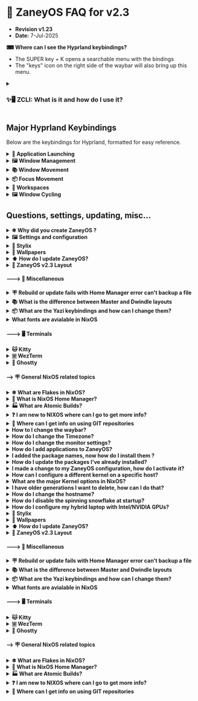 # 💬 ZaneyOS FAQ for v2.3

- **Revision v1.23**
- **Date:** 7-Jul-2025

<strong>⌨ Where can I see the Hyprland keybindings?</strong>

- The SUPER key + K opens a searchable menu with the bindings
- The "keys" icon on the right side of the waybar will also bring up this menu.

<details>
<summary><h3>✨🖥️  ZCLI:  What is it and how do I use it?</h3></summary>
<div style="margin-left: 20px;">

The `zcli` utility is a command-line tool designed to simplify the management of
your `zaneyos` environment. It provides a set of commands to perform common
tasks such as updating your system, managing hosts, and cleaning up old
generations.

To use it, open a terminal and type `zcli` followed by one of the commands
listed below:

- `cleanup`: Clean up old system generations. -- You can specify the number of
  generations to keep.
- `diag`: Create a system diagnostic report, saved to `~/diag.txt`.
- `list-gens`: List user and system generations.
- `rebuild`: Rebuild the NixOS system configuration.
- `trim`: Trim filesystems to improve SSD performance.
- `update`: Update the flake and rebuild the system.
- `update-host`: Automatically set the host and profile in `flake.nix`. -- It
  will get current hostname and run GPU detect code
- `add-host`: Add a new host configuration. -- It runs hostname and GPU
  auto-detect -- You can specify the `hostname` and GPU `profile`
- `zcli add-host [hostname] [profile]` -- Profiles (GPU) are `amd`, `intel`,
  `nvidia`, `nvidia-hybrid`, and `vm`
- `del-host`: Delete a host configuration. `del-host [hostname]`
- `help`: Show the help message.

```text
❯ zcli
Error: No command provided.
ZaneyOS CLI Utility -- version 1.0

Usage: zcli [command]

Commands:
  cleanup         - Clean up old system generations. Can specify a number to keep.
  diag            - Create a system diagnostic report.
                    (Filename: homedir/diag.txt)
  list-gens       - List user and system generations.
  rebuild         - Rebuild the NixOS system configuration.
  trim            - Trim filesystems to improve SSD performance.
  update          - Update the flake and rebuild the system.
  update-host     - Auto set host and profile in flake.nix.
                    (Opt: zcli update-host [hostname] [profile])
  add-host        - Adds a new host. (Opt: zcli add-host [hostname] [profile])
  del-host        - Deletes a host. (Opt: zcli del-host [hostname])

  help            - Show this help message.
~
❯

ex: 
>zcli add-host myhost amd 
>zcli rebuild
```

</div>
</details>

## Major Hyprland Keybindings

Below are the keybindings for Hyprland, formatted for easy reference.

<details>
<summary><strong>🧰 Application Launching</strong></summary>

- `$modifier + Return` → Launch `Terminal`
- `$modifier + K` → List keybinds
- `$modifier + Shift + Return` → Launch `rofi-launcher`
- `$modifier + Shift + W` → Open `web-search`
- `$modifier + Alt + W` → Open `wallsetter`
- `$modifier + Shift + N` → Run `swaync-client -rs`
- `$modifier + W` → Launch `Web Browser`
- `$modifier + Y` → Open `kitty` with `yazi`
- `$modifier + E` → Open `emopicker9000`
- `$modifier + S` → Take a screenshot
- `$modifier + D` → Open `Discord`
- `$modifier + O` → Launch `OBS Studio`
- `$modifier + C` → Run `hyprpicker -a`
- `$modifier + G` → Open `GIMP`
- `$modifier + V` → Show clipboard history via `cliphist`
- `$modifier + T` → Toggle terminal with `pypr`
- `$modifier + M` → Open `pavucontrol`

</details>

<details>
<summary><strong>🖼️ Window Management </strong></summary>

- `$modifier + Q` → Kill active window
- `$modifier + P` → Toggle pseudo tiling
- `$modifier + Shift + I` → Toggle split mode
- `$modifier + F` → Toggle fullscreen
- `$modifier + Shift + F` → Toggle floating mode
- `$modifier + Alt + F` → Float all windows
- `$modifier + Shift + C` → Exit Hyprland <</details>

<details>
<summary><strong>📚 Window Movement</strong></summary>

- `$modifier + Shift + ← / → / ↑ / ↓` → Move window left/right/up/down
- `$modifier + Shift + H / L / K / J` → Move window left/right/up/down
- `$modifier + Alt + ← / → / ↑ / ↓` → Swap window left/right/up/down
- `$modifier + Alt + 43 / 46 / 45 / 44` → Swap window left/right/up/down

</details>

<details>
<summary><strong>📦 Focus Movement</strong></summary>

- `$modifier + ← / → / ↑ / ↓` → Move focus left/right/up/down
- `$modifier + H / L / K / J` → Move focus left/right/up/down

</details>

<details>
<summary><strong>🎨 Workspaces </strong></summary>

- `$modifier + 1-10` → Switch to workspace 1-10
- `$modifier + Shift + Space` → Move window to special workspace
- `$modifier + Space` → Toggle special workspace
- `$modifier + Shift + 1-10` → Move window to workspace 1-10
- `$modifier + Control + → / ←` → Switch workspace forward/backward

</details>

<details>
<summary><strong>🖼️ Window Cycling </strong></summary>

- `Alt + Tab` → Cycle to next window
- `Alt + Tab` → Bring active window to top

</details>

## Questions, settings, updating, misc...

<details>

<summary><strong>❄ Why did you create ZaneyOS ? </strong></summary>

<div style="margin-left: 20px;">

- In the beginning, it was simply my configuration saved on a GIT repository.
- It was there to promote NixOS and Hyprland.
- Providing a stable, working configuration.
- It has never been intended as a full NixOS distro.
- The `ZaneyOS` name is an inside joke among friends.
- The intent is this configration can be used as a daily driver
- Develop software, play games via steam, etc.
- My hope is that it helpful, and will modify it to fit your needs.
- That is the key take away. Make it your own.
- You create a fork of ZaneyOS, then modify it.
- If you find an issue and fix it, or provide a new feature, please share it.
- ZaneyOS is not a distro. At this time there are no plans to create an install
  ISO.

</div>
</details>

<details>
<summary><strong>🖼️ Settings and configuration</strong></summary>

<div style="margin-left: 20px;">

<details>
<summary><strong>How to I add flatpaks? ?</strong></summary>

- Edit `~/zaneyos/modules/core/flatpak.nix`
- There is a list of sample apps you can use as a template

```nix
 services = {
    flatpak = {
      enable = true;

      # List the Flatpak applications you want to install
      # Use the official Flatpak application ID (e.g., from flathub.org)
      # Examples:
      packages = [
        #"com.github.tchx84.Flatseal" #Manage flatpak permissions - should always have this
        #"com.rtosta.zapzap"              # WhatsApp client
        #"io.github.flattool.Warehouse"   # Manage flatpaks, clean data, remove flatpaks and deps
        #"it.mijorus.gearlever"           # Manage and support AppImages
        #"io.github.freedoom.Phase1"      #  Classic Doom FPS 1
        #"io.github.freedoom.Phase2"      #  Classic Doom FPS 2
        #"io.github.dvlv.boxbuddyrs"      #  Manage distroboxes

        # Add other Flatpak IDs here, e.g., "org.mozilla.firefox"
      ];

      # Optional: Automatically update Flatpaks when you run nixos-rebuild swit ch
      update.onActivation = true;
    };
  };
```

- Make sure you use the correct package name
- Go to `flathub.org`to verify or use `flatpak search PACKAGENAME`
- Save the file and to a rebuild with the `fr`alias
- After you can run `flatpak list` to verify the install
- When you run `fu` or `fr` the flatpaks will get updated as well

</details>

<details>
<summary><strong>How to I remove flatpaks? ?</strong></summary>

- Edit `~/zaneyos/modules/core/flatpak.nix`

```nix
 services = {
    flatpak = {
      enable = true;

      # List the Flatpak applications you want to install
      # Use the official Flatpak application ID (e.g., from flathub.org)
      # Examples:
      packages = [
        #"com.github.tchx84.Flatseal" #Manage flatpak permissions - should always have this
        #"com.rtosta.zapzap"              # WhatsApp client
        #"io.github.flattool.Warehouse"   # Manage flatpaks, clean data, remove flatpaks and deps
        #"it.mijorus.gearlever"           # Manage and support AppImages
        #"io.github.freedoom.Phase1"      #  Classic Doom FPS 1
        #"io.github.freedoom.Phase2"      #  Classic Doom FPS 2
        #"io.github.dvlv.boxbuddyrs"      #  Manage distroboxes

        # Add other Flatpak IDs here, e.g., "org.mozilla.firefox"
      ];

      # Optional: Automatically update Flatpaks when you run nixos-rebuild swit ch
      update.onActivation = true;
    };
  };
```

- Either remove the line with the package you want to remove or comment it out
- Save the file and to a rebuild with the `fr`alias
- After you can run `flatpak list` to verify the package(s) are removed
- Note the base dependencies for flatpaks remain once installed.

</details>

<details>
<summary><strong>How to I change the waybar?</strong></summary>

- Go to the `~/zaneyos/host/HOSTNAME`
- Edit the `variables.nix` file
- Find the line that starts `waybarChoice`
- Change the name to one of the available files
- `waybar-simple.nix`, `waybar-curved.nix`, or `waybar-ddubs.nix`
- Save the file and exit
- You need to do a rebuild to make the change effective
- Run `fr` "flake rebuild" to start the rebuild process

```json
# Set Waybar
# Includes alternates such as waybar-simple.nix, waybar-curved.nix & waybar-ddubs.nix
waybarChoice = ../../modules/home/waybar/waybar-ddubs.nix;
```

</details>

<details>
<summary><strong> How do I change the Timezone? </strong></summary>

1. In the file, `~/zaneyos/modules/core/system.nix`
2. Edit the line: time.timeZone = "America/New_York";
3. Save the file and rebuild using the `fr` alias.

</details>

<details>
<summary><strong>How do I change the monitor settings? </strong></summary>

Monitor settings are in the file: `~/zaneyos/hosts/<HOSTNAME>/variables.nix`

Inside the quotes the syntax is "monitor=video apapter,resolution@refresh rate,
auto,scale" Monitor must be in all lowercase. If you are not sure of your video
devices run `hyprctl monitors` at a terminal CLI. The output will look similar
to this:

```text
hyprctl monitors
Monitor HDMI-A-1 (ID 0):
	2560x1440@143.91200 at 0x0
	description: Dell Inc. DELL S3222DGM F45WJK3
	make: Dell Inc.
	model: DELL S3222DGM
	serial: F45WJK3
	active workspace: 1 (1)
	special workspace: 0 ()
	reserved: 0 52 0 0
	scale: 1.00
	transform: 0
	focused: yes
	dpmsStatus: 1
	vrr: false
	solitary: 0
	activelyTearing: false
	directScanoutTo: 0
	disabled: false
	currentFormat: XRGB8888
	mirrorOf: none
	availableModes: 2560x1440@59.95Hz 2560x1440@143.91Hz 2560x1440@120.00Hz 1920x1200@59.95Hz 1920x1080@143.86Hz 1920x1080@120.00Hz 1920x1080@119.88Hz 1920x1080@60.00Hz 1920x1080@60.00Hz 1920x1080@59.94Hz 1920x1080@50.00Hz 1600x1200@60.00Hz 1680x1050@59.88Hz 1280x1024@75.03Hz 1280x1024@60.02Hz 1440x900@59.95Hz 1280x800@59.91Hz 1152x864@75.00Hz 1280x720@120.00Hz 1280x720@119.88Hz 1280x720@60.00Hz 1280x720@59.94Hz 1280x720@50.00Hz 1024x768@75.03Hz 1024x768@60.00Hz 800x600@75.00Hz 800x600@60.32Hz 720x576@50.00Hz 720x576@50.00Hz 720x480@60.00Hz 720x480@60.00Hz 720x480@59.94Hz 720x480@59.94Hz 640x480@75.00Hz 640x480@60.00Hz 640x480@59.94Hz 640x480@59.94Hz 720x400@70.08Hz
```

Edit the `extraMonitorSettings` line. **Examples:**

- Single Monitor: `extraMonitorSettings = "monitor=eDP-1,1920x1080@60,auto,1";`
- Multiple Monitors:
  `extraMonitorSettings = "
            monitor=eDP-1,1920x1080@60,auto,auto
            monitor=HDMI-A-1,2560x1440@75,auto,auto
            ";`

- For more complex, multi-monitor configurations, you may wish to use the GUI
  application, `nwg-displays` This will show your currently connected monitors
  allowing you to use the mouse match how they are physicall arranged. E.g. what
  monitor is to the left, right, up or down. It is very similar to the X11 based
  tool, `arandr` It will then create a Hyprland compatible configuration file at
  `~/.config/hypr/monitors.conf`

<img align="center" width="90%" src="https://gitlab.com/Zaney/zaneyos/-/raw/main/img/nwg-displays.png" />

After you finish configring the monitors as you wish, hit `Apply` to save the
changes to `~/.config/hypr/monitors.conf`\
The contents will look something like this:

```text
# Generated by nwg-displays on 2025-03-20 at 13:13:49. Do not edit manually.
monitor=HDMI-A-1,1920x1080@74.97,2136x268,1.0
monitor=eDP-1,1920x1080@144.0,216x268,1.0
```

You only need to copy the `monitor=` lines and paste them into the
`variables.nix` file as described in the process above.

Once you have that done. Run the command alias `fr` to build a new generation to
make the chnages effective.

More information on configuring monitors is available on the
[Hyprland Wiki](https://wiki.hyprland.org/Configuring/Monitors/)

</details>

<details>
<summary><strong>How do I add applications to ZaneyOS? </strong></summary>

### There are two options. One for all hosts you have, another for a specific host.

1. For applications to be included in all defined hosts edit the
   `~/zaneyos/modules/core/packages.nix` file.

There is a section that begins with: `environment.systemPackages = with pkgs;`

Followed by a list of packages These are required for ZaneyOS.

We suggest you add a comment at the end of the package names. Then add in your
packages.

```text
    ...
    virt-viewer
    wget
    ###  My Apps ### 
    bottom
    dua
    emacs-nox
    fd
    gping
    lazygit
    lunarvim
    luarocks
    mission-center
    ncdu
    nvtopPackages.full
    oh-my-posh
    pyprland
    shellcheck
    multimarkdown
    nodejs_23
    ugrep
    zoxide
  ];
}
```

2. For applications that will only be on specific host.

You edit the `host-packages.nix` associated with that host.
`~/zaneyos/hosts/<HOSTNAME>/host-packages.nix`

The part of the file you need to edit, looks like this:

```nix
{ pkgs, ... }: {
  environment.systemPackages = with pkgs; [
    audacity
    discord
    nodejs
    obs-studio
  ];
}
```

You can add additional packages, or for example change `discord` to
`discord-canary` to get the beta version of Discord but only on this host.

</details>

<details>

<summary><strong> I added the package names, now how do I install them ? </strong></summary>

- Use the `zcli` utility. `zcli rebuild`
- The legacy `fr`, Flake Rebuild alias, is depreciated but still available

If the rebuild completes successfully, a new generation with your added packages
will be created.

</details>

<details>
<summary><strong> How do I update the packages I've already installed? </strong></summary>

- Use the `zcli` utility. `zcli update`
- The `fu`, Flake Update alias, is depreciated but still available
- Either of these will check for updated packages, download and install them.

</details>

<details>
<summary><strong> I made a change to my ZaneyOS configuration, how do I activate it? </strong></summary>

- Use the `zcli` utility. `zcli rebuild`
- The legacy `fr`, Flake Rebuild alias, is depreciated but still available **
  NOTE: If you **created a new file**
- you will need to run a `git add .` command in the `zaneyos` folder
- If successful a new generation will be generated with your changes
- A logout or reboot could be required depending on what you changed

</details>

<details>
<summary><strong> How can I configure a different kernel on a specific host? </strong></summary>

1. You have to edit the `hardware.nix` file for that host in
   `~/zaneyos/hosts/HOSTNAME/hardware.nix` and override the default.
2. Near the top you will find this section of the `hardware.nix` file.

```nix
boot.initrd.availableKernelModules = ["xhci_pci" "ahci" "nvme" "usbhid" "usb_storage" "sd_mod" "rtsx_usb_sdmmc"];
boot.initrd.kernelModules = [];
boot.kernelModules = ["kvm-intel"];
boot.extraModulePackages = [];
```

3. Add the override. E.g. to set the kernel to 6.12.

- `boot.kernelPackages = lib.mkForce pkgs.linuxPackages_6_12;`

4. The updated code should look like this:

```nix
boot.initrd.availableKernelModules = ["xhci_pci" "ahci" "nvme" "usbhid" "usb_storage" "sd_mod" "rtsx_usb_sdmmc"];
boot.kernelPackages = lib.mkForce pkgs.linuxPackages_6_12;
boot.initrd.kernelModules = [];
boot.kernelModules = ["kvm-intel"];
boot.extraModulePackages = [];
```

5. Use the command `zcli rebuild` or alias `fr` to create a new generation and
   reboot to take effect.

</details>

<details>

<summary><strong> What are the major Kernel options in NixOS? </strong></summary>
NixOS offers several major kernel types to cater to different needs and preferences. Below are the available options, excluding specific kernel versions:

1. **`linuxPackages`**
   - The default stable kernel, typically an LTS (Long-Term Support) version.
     LTS in 25.05 (warbler) is 6.12.x Older kernels, 6.6.x, 6.8.x are not
     supported.

2. **`linuxPackages_latest`**
   - The latest mainline kernel, which may include newer features but could be
     less stable.

3. **`linuxPackages_zen`**
   - A performance-optimized kernel with patches aimed at improving
     responsiveness and interactivity. Commonly used by gamers and desktop
     users.

4. **`linuxPackages_hardened`**
   - A security-focused kernel with additional hardening patches for enhanced
     protection.

5. **`linuxPackages_rt`**
   - A real-time kernel designed for low-latency and time-sensitive
     applications, such as audio production or robotics.

6. **`linuxPackages_libre`**
   - A kernel stripped of proprietary firmware and drivers, adhering to free
     software principles.

7. **`linuxPackages_xen_dom0`**
   - A kernel tailored for running as the host (dom0) in Xen virtualization
     environments.

8. **`linuxPackages_mptcp`**
   - A kernel with support for Multipath TCP, useful for advanced networking
     scenarios.

</details>

<details>

<summary><strong>  I have older generations I want to delete, how can I do that? </strong></summary>

- The `ncg` NixOS Clean Generations alias will remove **ALL** but the most
  current generation. Make sure you have booted from that generation before
  using this alias. There is also a schedule that will remove older generations
  automatically over time.

</details>

<details>

<summary><strong>How do I change the hostname? </strong></summary>

To change the hostname, there are several steps and you will have to reboot to
make the change effective.

1. Copy the directory of the host you want to rename to a directory with the new
   name.

- `cp -rpv ~/zaneyos/hosts/OLD-HOSTNAME ~/zaneyos/hosts/NEW-HOSTNAME`

2. Edit the `~/zaneyos/flake.nix` file. Change the line:

- `host = "NEW-HOSTNAME"`

3. In the `~/zaneyos` Directory run `git add .` _The rebuild will fail with a
   'file not found' error if you forget this step._

4. Use the `zcli rebuild` or fr` alias to create a new generation with the new
   hostname. You must reboot to make the change effective.

</details>
<details>
<summary><strong> How do I disable the spinning snowflake at startup? </strong></summary>

1. Edit the `~/zaneyos/modules/core/boot.nix` file.
2. Look for:

```nix
};
 plymouth.enable = true;
};
```

3. Change it to `false`
4. Run the command `zcli rebuild` or use alias `fr` to create a new generation.

</details>

<details>
 <summary><strong> How do I configure my hybrid laptop with Intel/NVIDIA GPUs?  </strong></summary>

1. Either run the `install-zaneyos.sh` script and select `nvidia-laptop`
   template or if configuring manually, set the template in the `flake.nix` to
   `nvidia-prime`

2. In the `~/zaneyos/hosts/HYBRID-HOST/variables.nix` file you will need to set
   the PCI IDs for the Intel and NVIDIA GPUs. Refer to
   [this page](https://nixos.wiki/wiki/Nvidia) to help determine those values.

3. Once you have everything configured properly, use the `fr` Flake Rebuild
   alias to create a new generation.

4. In the `~/zaneyos/modules/home/hyprland/config.nix` file is an ENV
   setting`"AQ_DRM_DEVICES,/dev/dri/card0:/dev/dri/card1:/dev/dri/card2"` This
   sets the primary and secondary GPUs. Using the info from the weblink above
   you might have to change the order of these values.

</details>

</div>

</details>

<details>
<summary><strong>🎨 Stylix</strong></summary>

<div style="margin-left: 20px;">

<details>
<summary>How do I enable or disable Stylix? </summary>

- To Enable:

1. Edit the `~/zaneyos/modules/core/stylix.nix` file.
2. Comment out from `base16Scheme` to the `};` after `base0F`

```nix
# Styling Options
  stylix = {
    enable = true;
    image = ../../wallpapers/Anime-girl-sitting-night-sky_1952x1120.jpg;
    #image = ../../wallpapers/Rainnight.jpg;
    #image = ../../wallpapers/zaney-wallpaper.jpg;
    #  base16Scheme = {
    #  base00 = "282936";
    #  base01 = "3a3c4e";
    #  base02 = "4d4f68";
    #  base03 = "626483";
    #  base04 = "62d6e8";
    #  base05 = "e9e9f4";
    #  base06 = "f1f2f8";
    #  base07 = "f7f7fb";
    #  base08 = "ea51b2";
    #  base09 = "b45bcf";
    #  base0A = "00f769";
    #  base0B = "ebff87";
    #  base0C = "a1efe4";
    #  base0D = "62d6e8";
    #  base0E = "b45bcf";
    #  base0F = "00f769";
    #};
    polarity = "dark";
    opacity.terminal = 1.0;
    cursor = {
      package = pkgs.bibata-cursors;
      name = "Bibata-Modern-Ice";
      size = 24;
    };
```

3. Select the image you want `stylix` to use for the colorpalette.
4. Run `zcli rebuild` command or `fr` alias to create a new generation with this
   colorscheme.

- To disable uncomment

1. Edit the `~/zaneyos/modules/core/stylix.nix` file.
2. Uncomment out from `base16Scheme` to the `};` after `base0F`

```nix
 base16Scheme = {
  base00 = "282936";
  base01 = "3a3c4e";
  base02 = "4d4f68";
  base03 = "626483";
  base04 = "62d6e8";
  base05 = "e9e9f4";
  base06 = "f1f2f8";
  base07 = "f7f7fb";
  base08 = "ea51b2";
  base09 = "b45bcf";
  base0A = "00f769";
  base0B = "ebff87";
  base0C = "a1efe4";
  base0D = "62d6e8";
  base0E = "b45bcf";
  base0F = "00f769";
};
```

3. Run the `zcli rebuild` command or `fr` alias to build a new generation with
   either the default dracula or set your own custom colors

</details>

<details>
 <summary>How do I change the image Stylix uses to theme with?</summary>

1. Edit the `~/zaneyos/hosts/HOSTNAME/varibles.nix`
2. Change the `stylixImage =` to the filename you want to use. Wallpapers are in
   `~/zaneyos/wallpapers`

```nix
# Set Stylix Image
stylixImage = ../../wallpapers/AnimeGirlNightSky.jpg;
```

</details>

</div>

</details>

<details>
<summary><strong>🌃 Wallpapers</strong></summary>

<div style="margin-left: 20px;">

<details>
<summary><strong>  How do I add more wallpapers? </strong></summary>

- Wallpapers are stored in the `~/zaneyos/wallpapers` directory.
- Simply copy the new ones to that diretory.
- You must do a rebuild after adding new wallpapers.
- Run `zcli rebuild` command `fr` alias at the CLI.

</details>

<details>

<summary><strong> How do I change the background? </strong></summary>

- SUPER + ALT + W will select a new background

</details>

<details>

<summary><strong>  How can I set a timer to change the wallpaper automatically?  </strong></summary>

1. Edit the `~/zaneyos/modules/home/hyprland/config.nix` file.
2. Comment out the line `sleep 1.5 && swww img ...`
3. Add new line after that with `sleep 1 && wallsetter`

```json
settings = {
     exec-once = [
       "dbus-update-activation-environment --all --systemd WAYLAND_DISPLAY XDG_CURRENT_DESKTOP"
       "systemctl --user import-environment WAYLAND_DISPLAY XDG_CURRENT_DESKTOP"
       "killall -q swww;sleep .5 && swww init"
       "killall -q waybar;sleep .5 && waybar"
       "killall -q swaync;sleep .5 && swaync"
       "nm-applet --indicator"
       "lxqt-policykit-agent"
       "pypr &"
       #"sleep 1.5 && swww img /home/${username}/Pictures/Wallpapers/zaney-wallpaper.jpg"
       "sleep 1 && wallsetter"
     ];
```

4. Run the `zcli rebuild` command or `fr` alias to create a new generation.
5. You will need to logout or reboot to make the change effective.

</details>

<details>

<summary><strong>How do I change the interval the wallpaper changes?  </strong></summary>

1. Edit the `~/zaneyos/modules/home/scripts/wallsetter`
2. Change the `TIMEOUT =` value. Which is in seconds.
3. Run the `zcli` command or`fr` alias, to create a new generation.
4. You will need to logout or reboot to make the change effective.

</details>

</div>

</details>

<details>
<summary><strong>⬆ How do I update ZaneyOS?  </strong></summary>

<div style="margin-left: 20px;">

<details>
<summary> For versions v2.3+ </summary>

1. First backup your existing `zaneyos` directory.

- `cp -rpv ~/zaneyos ~/Backup-ZaneyOS`

_Any changes you made to the ZaneyOS config will need to be re-done_

2. In the `zaneyos` directory run `git stash && git pull`

3. Copy back your previously created host(s).

- `cp -rpv ~/Backup-ZaneyOS/hosts/HOSTNAME  ~/zaneyos/hosts`

4. If you did not use the `default` host during your initial install

- Then do not copy the `default` host from your backup. The new default host
  might have updates or fixes you will need for the next host you create.**
- Then you will have to manually compare your backup to the new updated
  `default` host template, and potentially merge the changes and overwrite your
  `hardware.nix` file to the `~/zaneyos/hosts/default/hardware.nix` file.**

5. In the `zaneyos` directory run `git add .` when you have finished copying
   your host(s).

6. For any other changes you've made. For example: hyprland keybinds, waybar
   config, if you added additional packages to the `modules/packages.nix` file.
   Those you will have to manually merge back into the new version.

</details>

<details>
 <summary> For versions v2.0->2.2 </summary>

1. First backup your existing `zaneyos` directory. e.g.
   `cp -r ~/zaneyos ~/zaneyos-backup`

2. There is no direct update. When you clone the the new config the config files
   and layout have changed.

3. You need to install zaneyos like a new install. `./install-zaneyos.sh`

4. Once the build completes and you have rebooted you can review the new layout
   and decide what if any changes you made on the earlier version can be
   migrated to v2.3.

</details>

<details>
 <summary> For version v1.x </summary>

1. The layout and configuration are completely different. Virtually noting from
   1.x is applicable to v2.3.

2. Backup your `zaneyos` directory e.g. `cp -r ~/zaneyos ~/zaneyos-backup`

3. Run the `./install-zaneyos.sh` script and follow the new install
   instructions.

</details>

<details>
<summary> How do I know when a new version of ZaneyOS is released? </summary>

It will be announced on the Zaney [Discord](https://discord.gg/W7efsSDS) server.

</details>

</div>

</details>

</xxx>

<details><summary><strong>📂 ZaneyOS v2.3 Layout</strong></summary>

<div style="margin-left: 25px;">

<h4> 📂 ~/zaneyos </h4>

```text
~/zaneyos/
    ├── hosts/                      # Folder where host configs are saved
    │   ├── default                 # Default host template
    │   └── nixstation              # Zaney's host 
    ├── img/                        # Images for README.md
    ├── modules/                    # Core, HomeMgr, drivers config files
    │   └── drivers/                # AMD,NVIDA,Intel,VM config files
    │   └── core/                   # Services, packages, fonts, etc
    │   └── home/                   # Home Manager config files
    │    ├── fastfetch/             # Fastfetch config 
    │    ├── hyprland/              # Hyrprland configs
    │    ├── rofi/                  # rofi menu configs
    │    ├── scripts/               # screenshots, wallpaper, etc.
    │    ├── waybar/                # waybar configs in NIX format
    │    ├── wlogout/               # Theme, config for logout menu
    │    ├── yazi/                  # TUI filemgr config file
    │    └── zsh/                   # Theme and settings for ZSH
    ├── profiles/                   # Video hardware templates
    │    ├── amd/                   # AMD Video config files
    │    ├── intel/                 # Intel video config files
    │    ├── nvidia/                # NVIDIA discrete video config files
    │    ├── nvidia-laptop/         # NVIDIA Hybrid video config files
    │    └── vm/                    # Virtual Machine config files
    ├── wallpapers/                 # Add your wallpapers here 
    ├── CHANGELOG.md                # List of changes
    ├── CONTRIBUTING.md             # How you can help 
    ├── FAQ.md                      # Frequently Asked Questions
    ├── flake.lock                  # Saves version info on all installed packages
    ├── flake.nix                   # flake that controls ZaneyOS config
    ├── install-zaneyos.sh          # Install script for ZaneyOS
    ├── LICENSE                     # MIT license ZaneyOS is using
    └── README.md                   # Intro document for ZaneyOS
```

</div>

</details>

<h4>---> 🧰 Miscellaneous</h4>

<details>

<summary><strong>🪧 Rebuild or update fails with Home Manager error can't backup a file</strong></summary>

<div style="margin-left: 20px;">
<br>

**Update**
<br>

- Using the `zcli rebuild` or `zcli update` will search for this file causing
  rebuild failures
- If you find other files that cause this you can add them in the
  `zaneyos/modules/home/scripts/default.nix`
  <br>

```text
May 08 18:33:57 explorer hm-activate-dwilliams[92420]: Please do one of the following:
May 08 18:33:57 explorer hm-activate-dwilliams[92420]: - Move or remove the above files and try again.
May 08 18:33:57 explorer hm-activate-dwilliams[92420]: - In standalone mode, use 'home-manager switch -b backup' to back up
May 08 18:33:57 explorer hm-activate-dwilliams[92420]:   files automatically.
May 08 18:33:57 explorer hm-activate-dwilliams[92420]: - When used as a NixOS or nix-darwin module, set
May 08 18:33:57 explorer hm-activate-dwilliams[92420]:     'home-manager.backupFileExtension'
May 08 18:33:57 explorer hm-activate-dwilliams[92420]:   to, for example, 'backup' and rebuild.
May 08 18:33:57 explorer systemd[1]: home-manager-dwilliams.service: Main process exited, code=exited, status=1/FAILURE
May 08 18:33:57 explorer systemd[1]: home-manager-dwilliams.service: Failed with result 'exit-code'.
May 08 18:33:57 explorer systemd[1]: Failed to start Home Manager environment for dwilliams.
```

- There is a script `hm-find` That will search the journal and if found,
- It will prompt you to delete these backups
- It creates a log as well
- Note: The script is not perfect
- If you get this msg but `hm-find` doesn't report any you will have to search
  manually e.g `journalctl | grep hm-activate`
- You can now redo your rebuild
- Use the `zcli rebuild` or `fr` alias
- If you ran `fu` for `flake update` you can now do `zcli rebuild` or `fr` for
  `flake rebuild`
- The flake has already been updated

</div>
</details>

<details>

<summary><strong>📚 What is the difference between Master and Dwindle layouts</strong></summary>

<div style="margin-left: 20px;">
<br>

**1. Master Layout**

- The **Master** layout divides the workspace into two main areas:
  - A **master area** for the primary window, which takes up a larger portion of
    the screen.
  - A **stack area** for all other windows, which are tiled in the remaining
    space.
- This layout is ideal for workflows where you want to focus on a single main
  window while keeping others accessible.

**2. Dwindle Layout**

- The **Dwindle** layout is a binary tree-based tiling layout:
  - Each new window splits the available space dynamically, alternating between
    horizontal and vertical splits.
  - The splits are determined by the aspect ratio of the parent container (e.g.,
    wider splits horizontally, taller splits vertically).
- This layout is more dynamic and evenly distributes space among all windows.

---

**How to Verify the Current Layout**

To check which layout is currently active, use the `hyprctl` command:

`hyprctl getoption general:layout`

</details>
</div>

</details>

<details>
<summary><strong>📦 What are the Yazi keybindings and how can I change them? </strong></summary>

<div style="margin-left: 20px;"> <br>

The Yazi configuration file is located in `~/zaneyos/modules/home/yazi.nix`

Yazi is configured like VIM and VIM motions

The keymap is in the `~/zaneyos/modules/home/yazi/keymap.toml` file

</div>
</details>

<details>

<summary><strong> What fonts are avialable in NixOS</strong></summary>

```nix
{pkgs, ...}: {
  fonts = {
    packages = with pkgs; [
      dejavu_fonts
      fira-code
      fira-code-symbols
      font-awesome
      hackgen-nf-font
      ibm-plex
      inter
      jetbrains-mono
      material-icons
      maple-mono.NF
      minecraftia
      nerd-fonts.im-writing
      nerd-fonts.blex-mono
      noto-fonts
      noto-fonts-emoji
      noto-fonts-cjk-sans
      noto-fonts-cjk-serif
      noto-fonts-monochrome-emoji
      powerline-fonts
      roboto
      roboto-mono
      symbola
      terminus_font
      # NERD fonts 
      nerd-fonts.0xproto
      nerd-fonts._3270
      nerd-fonts.agave
      nerd-fonts.anonymice
      nerd-fonts.arimo
      nerd-fonts.aurulent-sans-mono
      nerd-fonts.bigblue-terminal
      nerd-fonts.bitstream-vera-sans-mono
      nerd-fonts.blex-mono
      nerd-fonts.caskaydia-cove
      nerd-fonts.caskaydia-mono
      nerd-fonts.code-new-roman
      nerd-fonts.comic-shanns-mono
      nerd-fonts.commit-mono
      nerd-fonts.cousine
      nerd-fonts.d2coding
      nerd-fonts.daddy-time-mono
      nerd-fonts.departure-mono
      nerd-fonts.dejavu-sans-mono
      nerd-fonts.droid-sans-mono
      nerd-fonts.envy-code-r
      nerd-fonts.fantasque-sans-mono
      nerd-fonts.fira-code
      nerd-fonts.fira-mono
      nerd-fonts.geist-mono
      nerd-fonts.go-mono
      nerd-fonts.gohufont
      nerd-fonts.hack
      nerd-fonts.hasklug
      nerd-fonts.heavy-data
      nerd-fonts.hurmit
      nerd-fonts.im-writing
      nerd-fonts.inconsolata
      nerd-fonts.inconsolata-go
      nerd-fonts.inconsolata-lgc
      nerd-fonts.intone-mono
      nerd-fonts.iosevka
      nerd-fonts.iosevka-term
      nerd-fonts.iosevka-term-slab
      nerd-fonts.jetbrains-mono
      nerd-fonts.lekton
      nerd-fonts.liberation
      nerd-fonts.lilex
      nerd-fonts.martian-mono
      nerd-fonts.meslo-lg
      nerd-fonts.monaspace
      nerd-fonts.monofur
      nerd-fonts.monoid
      nerd-fonts.mononoki
      nerd-fonts.mplus
      nerd-fonts.noto
      nerd-fonts.open-dyslexic
      nerd-fonts.overpass
      nerd-fonts.profont
      nerd-fonts.proggy-clean-tt
      nerd-fonts.recursive-mono
      nerd-fonts.roboto-mono
      nerd-fonts.shure-tech-mono
      nerd-fonts.sauce-code-pro
      nerd-fonts.space-mono
      nerd-fonts.symbols-only
      nerd-fonts.terminess-ttf
      nerd-fonts.tinos
      nerd-fonts.ubuntu
      nerd-fonts.ubuntu-mono
      nerd-fonts.ubuntu-sans
      nerd-fonts.victor-mono
      nerd-fonts.zed-mono

    ];
  };
}
```

</details>

<h4>---> 🖥️ Terminals </h4>

<details>
<summary><strong>🐱  Kitty</strong></summary>

<details>

<summary>My cursor in Kitty is "janky" and it jumps around. How do I fix that?</summary>

- That feature is called "cursor_trail" in the
  `~/zaneyos/modules/home/kitty.nix` file.

1. Edit that file and change the `cursor_trail 1` to `cursor_trail 0` or comment
   out that line.
2. Use the command `zcli rebuild` or the alias `fr` to create a new generation
   with the change.

</details>

<details>
 <summary>What are the Kitty keybindings and how can I change them?</summary>

The kitty bindings are configured in `~/zaneyos/modules/home/kitty.nix`

The defaults are:

```text
    # Clipboard
    map ctrl+shift+v        paste_from_selection
    map shift+insert        paste_from_selection

    # Scrolling
    map ctrl+shift+up        scroll_line_up
    map ctrl+shift+down      scroll_line_down
    map ctrl+shift+k         scroll_line_up
    map ctrl+shift+j         scroll_line_down
    map ctrl+shift+page_up   scroll_page_up
    map ctrl+shift+page_down scroll_page_down
    map ctrl+shift+home      scroll_home
    map ctrl+shift+end       scroll_end
    map ctrl+shift+h         show_scrollback

    # Window management
    map alt+n               new_window_with_cwd      #Opens new window in current directory
    #map alt+n               new_os_window           #Opens new window in $HOME dir
    map alt+w               close_window
    map ctrl+shift+enter    launch --location=hsplit
    map ctrl+shift+s        launch --location=vsplit
    map ctrl+shift+]        next_window
    map ctrl+shift+[        previous_window
    map ctrl+shift+f        move_window_forward
    map ctrl+shift+b        move_window_backward
    map ctrl+shift+`        move_window_to_top
    map ctrl+shift+1        first_window
    map ctrl+shift+2        second_window
    map ctrl+shift+3        third_window
    map ctrl+shift+4        fourth_window
    map ctrl+shift+5        fifth_window
    map ctrl+shift+6        sixth_window
    map ctrl+shift+7        seventh_window
    map ctrl+shift+8        eighth_window
    map ctrl+shift+9        ninth_window
    map ctrl+shift+0        tenth_window

    # Tab management
    map ctrl+shift+right    next_tab
    map ctrl+shift+left     previous_tab
    map ctrl+shift+t        new_tab
    map ctrl+shift+q        close_tab
    map ctrl+shift+l        next_layout
    map ctrl+shift+.        move_tab_forward
    map ctrl+shift+,        move_tab_backward

    # Miscellaneous
    map ctrl+shift+up      increase_font_size
    map ctrl+shift+down    decrease_font_size
    map ctrl+shift+backspace restore_font_size
```

</details>
</details>

<details>

<summary><strong>🇼  WezTerm</strong></summary>

<div style="margin-left: 20px;">

<details>

<summary>How do I enable WezTerm?</summary>

Edit the `/zaneyos/modules/home/wezterm.nix` Change `enable = false` to
`enable = true;`\
Save the file and rebuild zaneyos with the `fr` command.

```
{pkgs, ...}: {
  programs.wezterm = {
    enable = false;
    package = pkgs.wezterm;
  };
```

</details>

<details>
 <summary>What are the WezTerm keybindings and how can I change them?</summary>

The kitty bindings are configured in `~/zaneyos/modules/home/wezterm.nix`

The defaults are:

```text
ALT is the defined META key for WezTerm
  -- Tab management
ALT + t                 Open new Tab
ALT + w                 Close current Tab
ALT + n                 Move to next Tab
ALT + p                 Move to previous Tab 
  -- Pane management
ALT + v                 Create Vertical Split
ALT + h                 Create Horizontal Split
ALT + q                 Close Current Pane
   -- Pane navigation (move between panes with ALT + Arrows)
ALT + Left Arrow        Move to pane -- Left
ALT + Right Arrow       Move to pane -- Right
ALT + Down Arrow        Move to pane -- Down
ALT + Up Arrow          Move to pane -- Down
```

</details>
</div>
</details>

<details>
<summary><strong>👻 Ghostty </strong></summary>

<div style="margin-left: 20px;">

<details>
<summary> How do I enable the ghostty terminal? </summary>

1. Edit the `~/zaneyos/modules/home/ghostty.nix` file.
2. Change `enable = true;`
3. Run the command alias `fr` to create a new generation.

</details>

<details>

<summary> How do I change the ghostty theme?   </summary>

1. Edit the `~/zaneyos/modules/home/ghostty.nix` file.
2. There are several example themes included but commented out.

```text
#theme = Aura
theme = Dracula
#theme = Aardvark Blue
#theme = GruvboxDarkHard
```

3. Comment out `Dracula` and either uncomment one of the others or add one of
   ghostty's many themes.

</details>

<details>
<summary> What are the default ghostty keybindings?  </summary>

```text
 # keybindings
    keybind = alt+s>r=reload_config
    keybind = alt+s>x=close_surface

    keybind = alt+s>n=new_window

    # tabs
    keybind = alt+s>c=new_tab
    keybind = alt+s>shift+l=next_tab
    keybind = alt+s>shift+h=previous_tab
    keybind = alt+s>comma=move_tab:-1
    keybind = alt+s>period=move_tab:1

    # quick tab switch
    keybind = alt+s>1=goto_tab:1
    keybind = alt+s>2=goto_tab:2
    keybind = alt+s>3=goto_tab:3
    keybind = alt+s>4=goto_tab:4
    keybind = alt+s>5=goto_tab:5
    keybind = alt+s>6=goto_tab:6
    keybind = alt+s>7=goto_tab:7
    keybind = alt+s>8=goto_tab:8
    keybind = alt+s>9=goto_tab:9

    # split
    keybind = alt+s>\=new_split:right
    keybind = alt+s>-=new_split:down

    keybind = alt+s>j=goto_split:bottom
    keybind = alt+s>k=goto_split:top
    keybind = alt+s>h=goto_split:left
    keybind = alt+s>l=goto_split:right

    keybind = alt+s>z=toggle_split_zoom

    keybind = alt+s>e=equalize_splits
```

</details>
</div>
</details>

<h4>
--> 🪧  General NixOS related topics
</h4>

<details>
<summary><strong>❄  What are Flakes in NixOS? </strong></summary>

<div style="margin-left: 20px;">

**Flakes** are a feature of the Nix package manager that simplifies and
standardizes how configurations, dependencies, and packages are managed. If
you're familiar with tools like `package.json` in JavaScript or `Cargo.toml` in
Rust, flakes serve a similar purpose in the Nix ecosystem.

<h4> Key Features of Flakes: </h4>

1. **Pin Dependencies**:
   - Flakes lock the versions of dependencies in a `flake.lock` file, ensuring
     reproducibility across systems.

2. **Standardize Configurations**:
   - They use a `flake.nix` file to define how to build, run, or deploy a
     project or system, making setups more predictable.

3. **Improve Usability**:
   - Flakes simplify sharing and reusing configurations across different systems
     or projects by providing a consistent structure.

In essence, flakes help manage NixOS setups or Nix-based projects in a more
portable and reliable way.

</div>

</details>

<details>
<summary><strong>🏡  What is NixOS Home Manager? </strong></summary>

**Home Manager** is a powerful tool in the Nix ecosystem that allows you to
declaratively manage user-specific configurations and environments. With Home
Manager, you can streamline the setup of dotfiles, shell settings, applications,
and system packages for your user profile.

### Key Features of Home Manager:

1. **Declarative Configuration**:
   - Define all your settings and preferences in a single `home.nix` file,
     making it easy to track, share, and replicate your setup.

2. **Cross-Distribution Support**:
   - Home Manager works not only on NixOS but also on other Linux distributions
     and macOS, allowing you to standardize configurations across devices.

3. **User Environment Management**:
   - Manage applications, environment variables, shell configurations, and
     more—all isolated to your user profile.

### Why Use Home Manager?

Home Manager simplifies system management by offering consistency,
reproducibility, and portability. Whether you’re customizing your development
environment or sharing configurations between machines, it provides an efficient
way to tailor your user experience.

</details>

<details>
<summary><strong>🏭  What are Atomic Builds?</strong></summary>

**Atomic builds** in NixOS ensure that any system change (like installing
software or updating the configuration) is applied in a safe and fail-proof way.
This means that a system update is either fully successful or has no effect at
all, eliminating the risk of a partially applied or broken system state.

### How Atomic Builds Work:

1. **Immutable System Generation**:
   - Every configuration change creates a new "generation" of the system, while
     the previous ones remain untouched. You can easily roll back to an earlier
     generation if something goes wrong.

2. **Transaction-Like Behavior**:
   - Similar to database transactions, changes are applied atomically: either
     they succeed and become the new active system, or they fail and leave the
     current system unchanged.

3. **Seamless Rollbacks**:
   - In case of errors or issues, you can reboot and select a previous system
     generation from the boot menu to return to a working state.

### Benefits of Atomic Builds:

- **Reliability**: Your system is always in a consistent state, even if a
  configuration change fails.
- **Reproducibility**: The same configuration will always produce the same
  system state, making it easy to debug or replicate.
- **Ease of Rollback**: Reverting to a working configuration is as simple as
  rebooting and selecting the previous generation.

### Why NixOS Uses Atomic Builds:

This feature is a cornerstone of NixOS's declarative and reproducible design
philosophy, ensuring that system management is predictable and stress-free.

</details>

<details>
<summary><strong>❓ I am new to NIXOS where can I go to get more info? </strong></summary>

- [NIXOS Config Guide](https://www.youtube.com/watch?v=AGVXJ-TIv3Y&t=34s)
- [VIMJOYER YouTube Channel](https://www.youtube.com/@vimjoyer/videos)
- [Librephoenix YouTube Channel](https://www.youtube.com/@librephoenix)
- [8 Part Video Series on NIXOS](https://www.youtube.com/watch?v=QKoQ1gKJY5A&list=PL-saUBvIJzOkjAw_vOac75v-x6EzNzZq-)
- [Great guide for NixOS and Flakes](https://nixos-and-flakes.thiscute.world/preface)

</details>

<details>
<summary><strong>🏤 Where can I get info on using GIT repositories  </strong></summary>

- [Managing NIXOS config with GIT](https://www.youtube.com/watch?v=20BN4gqHwaQ)
- [GIT for dummies](https://www.youtube.com/watch?v=K6Q31YkorUE)
- [How GIT works](https://www.youtube.com/watch?v=e9lnsKot_SQ)
- [In depth 1hr video on GIT](https://www.youtube.com/watch?v=S7XpTAnSDL4&t=123s)

</details>

<details>
<summary><strong>How to I change the waybar?</strong></summary>

- Go to the `~/zaneyos/host/HOSTNAME`
- Edit the `variables.nix` file
- Find the line that starts `waybarChoice`
- Change the name to one of the available files
- `waybar-simple.nix`, `waybar-curved.nix`, or `waybar-ddubs.nix`
- Save the file and exit
- You need to do a rebuild to make the change effective
- Run the `zcli rebuild` command or `fr` "flake rebuild" to start the rebuild
  process

```json
# Set Waybar
# Includes alternates such as waybar-simple.nix, waybar-curved.nix & waybar-ddubs.nix
waybarChoice = ../../modules/home/waybar/waybar-ddubs.nix;
```

</details>

<details>
<summary><strong> How do I change the Timezone? </strong></summary>

1. In the file, `~/zaneyos/modules/core/system.nix`
2. Edit the line: time.timeZone = "America/New_York";
3. Save the file and rebuild using the `fr` alias.

</details>

<details>
<summary><strong>How do I change the monitor settings? </strong></summary>

Monitor settings are in the file: `~/zaneyos/hosts/<HOSTNAME>/variables.nix`

Inside the quotes the syntax is "monitor=video apapter,resolution@refresh rate,
auto,scale" Monitor must be in all lowercase. If you are not sure of your video
devices run `hyprctl monitors` at a terminal CLI. The output will look similar
to this:

```text
hyprctl monitors
Monitor HDMI-A-1 (ID 0):
	2560x1440@143.91200 at 0x0
	description: Dell Inc. DELL S3222DGM F45WJK3
	make: Dell Inc.
	model: DELL S3222DGM
	serial: F45WJK3
	active workspace: 1 (1)
	special workspace: 0 ()
	reserved: 0 52 0 0
	scale: 1.00
	transform: 0
	focused: yes
	dpmsStatus: 1
	vrr: false
	solitary: 0
	activelyTearing: false
	directScanoutTo: 0
	disabled: false
	currentFormat: XRGB8888
	mirrorOf: none
	availableModes: 2560x1440@59.95Hz 2560x1440@143.91Hz 2560x1440@120.00Hz 1920x1200@59.95Hz 1920x1080@143.86Hz 1920x1080@120.00Hz 1920x1080@119.88Hz 1920x1080@60.00Hz 1920x1080@60.00Hz 1920x1080@59.94Hz 1920x1080@50.00Hz 1600x1200@60.00Hz 1680x1050@59.88Hz 1280x1024@75.03Hz 1280x1024@60.02Hz 1440x900@59.95Hz 1280x800@59.91Hz 1152x864@75.00Hz 1280x720@120.00Hz 1280x720@119.88Hz 1280x720@60.00Hz 1280x720@59.94Hz 1280x720@50.00Hz 1024x768@75.03Hz 1024x768@60.00Hz 800x600@75.00Hz 800x600@60.32Hz 720x576@50.00Hz 720x576@50.00Hz 720x480@60.00Hz 720x480@60.00Hz 720x480@59.94Hz 720x480@59.94Hz 640x480@75.00Hz 640x480@60.00Hz 640x480@59.94Hz 640x480@59.94Hz 720x400@70.08Hz
```

Edit the `extraMonitorSettings` line. **Examples:**

- Single Monitor: `extraMonitorSettings = "monitor=eDP-1,1920x1080@60,auto,1";`
- Multiple Monitors:
  `extraMonitorSettings = "
            monitor=eDP-1,1920x1080@60,auto,auto
            monitor=HDMI-A-1,2560x1440@75,auto,auto
            ";`

- For more complex, multi-monitor configurations, you may wish to use the GUI
  application, `nwg-displays` This will show your currently connected monitors
  allowing you to use the mouse match how they are physicall arranged. E.g. what
  monitor is to the left, right, up or down. It is very similar to the X11 based
  tool, `arandr` It will then create a Hyprland compatible configuration file at
  `~/.config/hypr/monitors.conf`

<img align="center" width="90%" src="https://gitlab.com/Zaney/zaneyos/-/raw/main/img/nwg-displays.png" />

After you finish configring the monitors as you wish, hit `Apply` to save the
changes to `~/.config/hypr/monitors.conf`\
The contents will look something like this:

```text
# Generated by nwg-displays on 2025-03-20 at 13:13:49. Do not edit manually.
monitor=HDMI-A-1,1920x1080@74.97,2136x268,1.0
monitor=eDP-1,1920x1080@144.0,216x268,1.0
```

You only need to copy the `monitor=` lines and paste them into the
`variables.nix` file as described in the process above.

Once you have that done. Run the command `zcli rebuild` or alias `fr` to build a
new generation to make the changes effective.

More information on configuring monitors is available on the
[Hyprland Wiki](https://wiki.hyprland.org/Configuring/Monitors/)

</details>

<details>
<summary><strong>How do I add applications to ZaneyOS? </strong></summary>

### There are two options. One for all hosts you have, another for a specific host.

1. For applications to be included in all defined hosts edit the
   `~/zaneyos/modules/core/packages.nix` file.

There is a section that begins with: `environment.systemPackages = with pkgs;`

Followed by a list of packages These are required for ZaneyOS.

We suggest you add a comment at the end of the package names. Then add in your
packages.

```text
    ...
    virt-viewer
    wget
    ###  My Apps ### 
    bottom
    dua
    emacs-nox
    fd
    gping
    lazygit
    lunarvim
    luarocks
    mission-center
    ncdu
    nvtopPackages.full
    oh-my-posh
    pyprland
    shellcheck
    multimarkdown
    nodejs_23
    ugrep
    zoxide
  ];
}
```

2. For applications that will only be on specific host.

You edit the `host-packages.nix` associated with that host.
`~/zaneyos/hosts/<HOSTNAME>/host-packages.nix`

The part of the file you need to edit, looks like this:

```nix
{ pkgs, ... }: {
  environment.systemPackages = with pkgs; [
    audacity
    discord
    nodejs
    obs-studio
  ];
}
```

You can add additional packages, or for example change `discord` to
`discord-canary` to get the beta version of Discord but only on this host.

</details>

<details>

<summary><strong> I added the package names, now how do I install them ? </strong></summary>

- Use the command `zcli rebuild` or `fr`, Flake Rebuild alias.

If the rebuild completes successfully, a new generation with your added packages
will be created.

</details>

<details>
<summary><strong> How do I update the packages I've already installed? </strong></summary>

- Use the command `zcli update` or the `fu`, Flake Update alias. This will check
  for updated packages, download and install them.

</details>

<details>
<summary><strong> I made a change to my ZaneyOS configuration, how do I activate it? </strong></summary>

- Use the command `zcli rebuild` or `fr` Flake Rebuild alias. If you **created a
  new file** please note you will need to run a `git add .` command in the
  `zaneyos` folder. If successful, a new generation will be generated with your
  changes. A logout or reboot could be required depending on what you changed.

</details>

<details>
<summary><strong> How can I configure a different kernel on a specific host? </strong></summary>

1. You have to edit the `hardware.nix` file for that host in
   `~/zaneyos/hosts/HOSTNAME/hardware.nix` and override the default.
2. Near the top you will find this section of the `hardware.nix` file.

```nix
boot.initrd.availableKernelModules = ["xhci_pci" "ahci" "nvme" "usbhid" "usb_storage" "sd_mod" "rtsx_usb_sdmmc"];
boot.initrd.kernelModules = [];
boot.kernelModules = ["kvm-intel"];
boot.extraModulePackages = [];
```

3. Add the override. E.g. to set the kernel to 6.12.

- `boot.kernelPackages = lib.mkForce pkgs.linuxPackages_6_12;`

4. The updated code should look like this:

```nix
boot.initrd.availableKernelModules = ["xhci_pci" "ahci" "nvme" "usbhid" "usb_storage" "sd_mod" "rtsx_usb_sdmmc"];
boot.kernelPackages = lib.mkForce pkgs.linuxPackages_6_12;
boot.initrd.kernelModules = [];
boot.kernelModules = ["kvm-intel"];
boot.extraModulePackages = [];
```

5. Use the command `zcli rebuild` or the alias `fr` to create a new generation
   and reboot to take effect.

</details>

<details>

<summary><strong> What are the major Kernel options in NixOS? </strong></summary>
NixOS offers several major kernel types to cater to different needs and preferences. Below are the available options, excluding specific kernel versions:

1. **`linuxPackages`**
   - The default stable kernel, typically an LTS (Long-Term Support) version.
     LTS in 25.05 (warbler) is 6.12.x Older kernels, 6.6.x, 6.8.x are not
     supported.

2. **`linuxPackages_latest`**
   - The latest mainline kernel, which may include newer features but could be
     less stable.

3. **`linuxPackages_zen`**
   - A performance-optimized kernel with patches aimed at improving
     responsiveness and interactivity. Commonly used by gamers and desktop
     users.

4. **`linuxPackages_hardened`**
   - A security-focused kernel with additional hardening patches for enhanced
     protection.

5. **`linuxPackages_rt`**
   - A real-time kernel designed for low-latency and time-sensitive
     applications, such as audio production or robotics.

6. **`linuxPackages_libre`**
   - A kernel stripped of proprietary firmware and drivers, adhering to free
     software principles.

7. **`linuxPackages_xen_dom0`**
   - A kernel tailored for running as the host (dom0) in Xen virtualization
     environments.

8. **`linuxPackages_mptcp`**
   - A kernel with support for Multipath TCP, useful for advanced networking
     scenarios.

</details>

<details>

<summary><strong>  I have older generations I want to delete, how can I do that? </strong></summary>

- The `zcli cleanup` command or the `ncg` `(NixOS Clean Generations)` alias will
  remove **ALL** but the most current generation. Make sure you have booted from
  that generation before using this alias. There is also a schedule that will
  remove older generations automatically over time.

</details>

<details>

<summary><strong>How do I change the hostname? </strong></summary>

To change the hostname, there are several steps and you will have to reboot to
make the change effective.

1. Copy the directory of the host you want to rename to a directory with the new
   name.

- `cp -rpv ~/zaneyos/hosts/OLD-HOSTNAME ~/zaneyos/hosts/NEW-HOSTNAME`

2. Edit the `~/zaneyos/flake.nix` file. Change the line:

- `host = "NEW-HOSTNAME"`

3. In the `~/zaneyos` Directory run `git add .` _The rebuild will fail with a
   'file not found' error if you forget this step._

4. Use the command `zcli rebuild` or the `fr` alias to create a new generation
   with the new hostname. You must reboot to make the change effective.

</details>
<details>
<summary><strong> How do I disable the spinning snowflake at startup? </strong></summary>

1. Edit the `~/zaneyos/modules/core/boot.nix` file.
2. Look for:

```nix
};
 plymouth.enable = true;
};
```

3. Change it to `false`
4. Run the command `zcli rebuild` or the alias `fr` to create a new generation.

</details>

<details>
 <summary><strong> How do I configure my hybrid laptop with Intel/NVIDIA GPUs?  </strong></summary>

1. Either run the `install-zaneyos.sh` script and select `nvidia-laptop`
   template or if configuring manually, set the template in the `flake.nix` to
   `nvidia-prime`

2. In the `~/zaneyos/hosts/HYBRID-HOST/variables.nix` file you will need to set
   the PCI IDs for the Intel and NVIDIA GPUs. Refer to
   [this page](https://nixos.wiki/wiki/Nvidia) to help determine those values.

3. Once you have everything configured properly, use the command `zcli rebuild`
   or the `fr` Flake Rebuild alias to create a new generation.

4. In the `~/zaneyos/modules/home/hyprland/config.nix` file is an ENV
   setting`"AQ_DRM_DEVICES,/dev/dri/card0:/dev/dri/card1"` This sets the primary
   and secondary GPUs. Using the info from the weblink above you might have to
   change the order of these values.

</details>

</div>

</details>

<details>
<summary><strong>🎨 Stylix</strong></summary>

<div style="margin-left: 20px;">

<details>
<summary>How do I enable or disable Stylix? </summary>

- To Enable:

1. Edit the `~/zaneyos/modules/core/stylix.nix` file.
2. Comment out from `base16Scheme` to the `};` after `base0F`

```nix
# Styling Options
  stylix = {
    enable = true;
    image = ../../wallpapers/Anime-girl-sitting-night-sky_1952x1120.jpg;
    #image = ../../wallpapers/Rainnight.jpg;
    #image = ../../wallpapers/zaney-wallpaper.jpg;
    #  base16Scheme = {
    #  base00 = "282936";
    #  base01 = "3a3c4e";
    #  base02 = "4d4f68";
    #  base03 = "626483";
    #  base04 = "62d6e8";
    #  base05 = "e9e9f4";
    #  base06 = "f1f2f8";
    #  base07 = "f7f7fb";
    #  base08 = "ea51b2";
    #  base09 = "b45bcf";
    #  base0A = "00f769";
    #  base0B = "ebff87";
    #  base0C = "a1efe4";
    #  base0D = "62d6e8";
    #  base0E = "b45bcf";
    #  base0F = "00f769";
    #};
    polarity = "dark";
    opacity.terminal = 1.0;
    cursor = {
      package = pkgs.bibata-cursors;
      name = "Bibata-Modern-Ice";
      size = 24;
    };
```

3. Select the image you want stylix to use for the colorpalette.
4. Run command `zcli rebuild` or the `fr` alias to create a new generation with
   this colorscheme.

- To disable uncomment

1. Edit the `~/zaneyos/modules/core/stylix.nix` file.
2. Uncomment out from `base16Scheme` to the `};` after `base0F`

```nix
 base16Scheme = {
  base00 = "282936";
  base01 = "3a3c4e";
  base02 = "4d4f68";
  base03 = "626483";
  base04 = "62d6e8";
  base05 = "e9e9f4";
  base06 = "f1f2f8";
  base07 = "f7f7fb";
  base08 = "ea51b2";
  base09 = "b45bcf";
  base0A = "00f769";
  base0B = "ebff87";
  base0C = "a1efe4";
  base0D = "62d6e8";
  base0E = "b45bcf";
  base0F = "00f769";
};
```

3. Run the command `zcli rebuild` or the `fr` alias to build a new generation
   with either the default dracula or set your own custom colors

</details>

<details>
 <summary>How do I change the image Stylix uses to theme with?</summary>

1. Edit the `~/zaneyos/hosts/HOSTNAME/varibles.nix`
2. Change the `stylixImage =` to the filename you want to use. Wallpapers are in
   `~/zaneyos/wallpapers`

```nix
# Set Stylix Image
stylixImage = ../../wallpapers/AnimeGirlNightSky.jpg;
```

</details>

</div>

</details>

<details>
<summary><strong>🌃 Wallpapers</strong></summary>

<div style="margin-left: 20px;">

<details>
<summary><strong>  How do I add more wallpapers? </strong></summary>

- Wallpapers are stored in the `~/zaneyos/wallpapers` directory.
- Simply copy the new ones to that diretory.
- You must do a rebuild after adding new wallpapers.
- Run the command `zcli rebuild` or the `fr` alias at the CLI.

</details>

<details>

<summary><strong> How do I change the background? </strong></summary>

- SUPER + ALT + W will select a new background

</details>

<details>

<summary><strong>  How can I set a timer to change the wallpaper automatically?  </strong></summary>

1. Edit the `~/zaneyos/modules/home/hyprland/config.nix` file.
2. Comment out the line `sleep 1.5 && swww img ...`
3. Add new line after that with `sleep 1 && wallsetter`

```json
settings = {
     exec-once = [
       "dbus-update-activation-environment --all --systemd WAYLAND_DISPLAY XDG_CURRENT_DESKTOP"
       "systemctl --user import-environment WAYLAND_DISPLAY XDG_CURRENT_DESKTOP"
       "killall -q swww;sleep .5 && swww init"
       "killall -q waybar;sleep .5 && waybar"
       "killall -q swaync;sleep .5 && swaync"
       "nm-applet --indicator"
       "lxqt-policykit-agent"
       "pypr &"
       #"sleep 1.5 && swww img /home/${username}/Pictures/Wallpapers/zaney-wallpaper.jpg"
       "sleep 1 && wallsetter"
     ];
```

4. Run the command `zcli rebuild` or the alias `fr` to create a new generation.
5. You will need to logout or reboot to make the change effective.

</details>

<details>

<summary><strong>How do I change the interval the wallpaper changes?  </strong></summary>

1. Edit the `~/zaneyos/modules/home/scripts/wallsetter`
2. Change the `TIMEOUT =` value. Which is in seconds.
3. Run the command `zcli rebuild` or alias `fr` to create a new generation.
4. You will need to logout or reboot to make the change effective.

</details>

</div>

</details>

<details>
<summary><strong>⬆ How do I update ZaneyOS?  </strong></summary>

<div style="margin-left: 20px;">

<details>
<summary> For versions v2.3+ </summary>

1. First backup your existing `zaneyos` directory.

- `cp -rpv ~/zaneyos ~/Backup-ZaneyOS`

_Any changes you made to the ZaneyOS config will need to be re-done_

2. In the `zaneyos` directory run `git stash && git pull`

3. Copy back your previously created host(s).

- `cp -rpv ~/Backup-ZaneyOS/hosts/HOSTNAME  ~/zaneyos/hosts`

4. If you did not use the `default` host during your initial install

- Then do not copy the `default` host from your backup. The new default host
  might have updates or fixes you will need for the next host you create.**
- Then you will have to manually compare your backup to the new updated
  `default` host template, and potentially merge the changes and overwrite your
  `hardware.nix` file to the `~/zaneyos/hosts/default/hardware.nix` file.**

5. In the `zaneyos` directory run `git add .` when you have finished copying
   your host(s).

6. For any other changes you've made. For example: hyprland keybinds, waybar
   config, if you added additional packages to the `modules/packages.nix` file.
   Those you will have to manually merge back into the new version.

</details>

<details>
 <summary> For versions v2.0->2.2 </summary>

1. First backup your existing `zaneyos` directory. e.g.
   `cp -r ~/zaneyos ~/zaneyos-backup`

2. There is no direct update. When you clone the the new config the config files
   and layout have changed.

3. You need to install zaneyos like a new install. `./install-zaneyos.sh`

4. Once the build completes and you have rebooted you can review the new layout
   and decide what if any changes you made on the earlier version can be
   migrated to v2.3.

</details>

<details>
 <summary> For version v1.x </summary>

1. The layout and configuration are completely different. Virtually noting from
   1.x is applicable to v2.3.

2. Backup your `zaneyos` directory e.g. `cp -r ~/zaneyos ~/zaneyos-backup`

3. Run the `./install-zaneyos.sh` script and follow the new install
   instructions.

</details>

<details>
<summary> How do I know when a new version of ZaneyOS is released? </summary>

It will be announced on the Zaney [Discord](https://discord.gg/W7efsSDS) server.

</details>

</div>

</details>

</div>

<details><summary><strong>📂 ZaneyOS v2.3 Layout</strong></summary>

<div style="margin-left: 25px;">

<h4> 📂 ~/zaneyos </h4>

```text
~/zaneyos/
    ├── hosts/                      # Folder where host configs are saved
    │   ├── default                 # Default host template
    │   └── nixstation              # Zaney's host 
    ├── img/                        # Images for README.md
    ├── modules/                    # Core, HomeMgr, drivers config files
    │   └── drivers/                # AMD,NVIDA,Intel,VM config files
    │   └── core/                   # Services, packages, fonts, etc
    │   └── home/                   # Home Manager config files
    │    ├── fastfetch/             # Fastfetch config 
    │    ├── hyprland/              # Hyrprland configs
    │    ├── rofi/                  # rofi menu configs
    │    ├── scripts/               # screenshots, wallpaper, etc.
    │    ├── waybar/                # waybar configs in NIX format
    │    ├── wlogout/               # Theme, config for logout menu
    │    ├── yazi/                  # TUI filemgr config file
    │    └── zsh/                   # Theme and settings for ZSH
    ├── profiles/                   # Video hardware templates
    │    ├── amd/                   # AMD Video config files
    │    ├── intel/                 # Intel video config files
    │    ├── nvidia/                # NVIDIA discrete video config files
    │    ├── nvidia-laptop/         # NVIDIA Hybrid video config files
    │    └── vm/                    # Virtual Machine config files
    ├── wallpapers/                 # Add your wallpapers here 
    ├── CHANGELOG.md                # List of changes
    ├── CONTRIBUTING.md             # How you can help 
    ├── FAQ.md                      # Frequently Asked Questions
    ├── flake.lock                  # Saves version info on all installed packages
    ├── flake.nix                   # flake that controls ZaneyOS config
    ├── install-zaneyos.sh          # Install script for ZaneyOS
    ├── LICENSE                     # MIT license ZaneyOS is using
    └── README.md                   # Intro document for ZaneyOS
```

</div>

</details>

<h4>---> 🧰 Miscellaneous</h4>

<details>

<summary><strong>🪧 Rebuild or update fails with Home Manager error can't backup a file</strong></summary>

<div style="margin-left: 20px;">
<br>

```text
May 08 18:33:57 explorer hm-activate-dwilliams[92420]: Please do one of the following:
May 08 18:33:57 explorer hm-activate-dwilliams[92420]: - Move or remove the above files and try again.
May 08 18:33:57 explorer hm-activate-dwilliams[92420]: - In standalone mode, use 'home-manager switch -b backup' to back up
May 08 18:33:57 explorer hm-activate-dwilliams[92420]:   files automatically.
May 08 18:33:57 explorer hm-activate-dwilliams[92420]: - When used as a NixOS or nix-darwin module, set
May 08 18:33:57 explorer hm-activate-dwilliams[92420]:     'home-manager.backupFileExtension'
May 08 18:33:57 explorer hm-activate-dwilliams[92420]:   to, for example, 'backup' and rebuild.
May 08 18:33:57 explorer systemd[1]: home-manager-dwilliams.service: Main process exited, code=exited, status=1/FAILURE
May 08 18:33:57 explorer systemd[1]: home-manager-dwilliams.service: Failed with result 'exit-code'.
May 08 18:33:57 explorer systemd[1]: Failed to start Home Manager environment for dwilliams.
```

- Update: If you use the command `zcli rebuild` or `zcli upgrade` it will remove
  the common cause of this If you find an issue and fix it, or provide a new
  feature, please share it.
- If you find more files that cause it you can add them to
  `~/zaneyos/modules/home/scripts/default.nix`
- There is a script `hm-find` That will search the journal and if found,
- It will prompt you to delete these backups
- It creates a log as well
- Note: The script is not perfect
- If you get this msg but `hm-find` doesn't report any you will have to search
  manually e.g `journalctl | grep hm-activate`
- You can now redo your rebuild
- If you ran `fu` for `flake update` you can now do `fr` for `flake rebuild`
- The flake has already been updated

</div>
</details>

<details>

<summary><strong>📚 What is the difference between Master and Dwindle layouts</strong></summary>

<div style="margin-left: 20px;">
<br>

**1. Master Layout**

- The **Master** layout divides the workspace into two main areas:
  - A **master area** for the primary window, which takes up a larger portion of
    the screen.
  - A **stack area** for all other windows, which are tiled in the remaining
    space.
- This layout is ideal for workflows where you want to focus on a single main
  window while keeping others accessible.

**2. Dwindle Layout**

- The **Dwindle** layout is a binary tree-based tiling layout:
  - Each new window splits the available space dynamically, alternating between
    horizontal and vertical splits.
  - The splits are determined by the aspect ratio of the parent container (e.g.,
    wider splits horizontally, taller splits vertically).
- This layout is more dynamic and evenly distributes space among all windows.

---

**How to Verify the Current Layout**

To check which layout is currently active, use the `hyprctl` command:

`hyprctl getoption general:layout`

</details>
</div>

</details>

<details>
<summary><strong>📦 What are the Yazi keybindings and how can I change them? </strong></summary>

<div style="margin-left: 20px;"> <br>

The Yazi configuration file is located in `~/zaneyos/modules/home/yazi.nix`

`Yazi` is configured like VIM and VIM motions

The keymap is in the `~/zaneyos/modules/home/yazi/keymap.toml` file

</div>
</details>

<details>

<summary><strong> What fonts are avialable in NixOS</strong></summary>

```nix
{pkgs, ...}: {
  fonts = {
    packages = with pkgs; [
      dejavu_fonts
      fira-code
      fira-code-symbols
      font-awesome
      hackgen-nf-font
      ibm-plex
      inter
      jetbrains-mono
      material-icons
      maple-mono.NF
      minecraftia
      nerd-fonts.im-writing
      nerd-fonts.blex-mono
      noto-fonts
      noto-fonts-emoji
      noto-fonts-cjk-sans
      noto-fonts-cjk-serif
      noto-fonts-monochrome-emoji
      powerline-fonts
      roboto
      roboto-mono
      symbola
      terminus_font
      # NERD fonts 
      nerd-fonts.0xproto
      nerd-fonts._3270
      nerd-fonts.agave
      nerd-fonts.anonymice
      nerd-fonts.arimo
      nerd-fonts.aurulent-sans-mono
      nerd-fonts.bigblue-terminal
      nerd-fonts.bitstream-vera-sans-mono
      nerd-fonts.blex-mono
      nerd-fonts.caskaydia-cove
      nerd-fonts.caskaydia-mono
      nerd-fonts.code-new-roman
      nerd-fonts.comic-shanns-mono
      nerd-fonts.commit-mono
      nerd-fonts.cousine
      nerd-fonts.d2coding
      nerd-fonts.daddy-time-mono
      nerd-fonts.departure-mono
      nerd-fonts.dejavu-sans-mono
      nerd-fonts.droid-sans-mono
      nerd-fonts.envy-code-r
      nerd-fonts.fantasque-sans-mono
      nerd-fonts.fira-code
      nerd-fonts.fira-mono
      nerd-fonts.geist-mono
      nerd-fonts.go-mono
      nerd-fonts.gohufont
      nerd-fonts.hack
      nerd-fonts.hasklug
      nerd-fonts.heavy-data
      nerd-fonts.hurmit
      nerd-fonts.im-writing
      nerd-fonts.inconsolata
      nerd-fonts.inconsolata-go
      nerd-fonts.inconsolata-lgc
      nerd-fonts.intone-mono
      nerd-fonts.iosevka
      nerd-fonts.iosevka-term
      nerd-fonts.iosevka-term-slab
      nerd-fonts.jetbrains-mono
      nerd-fonts.lekton
      nerd-fonts.liberation
      nerd-fonts.lilex
      nerd-fonts.martian-mono
      nerd-fonts.meslo-lg
      nerd-fonts.monaspace
      nerd-fonts.monofur
      nerd-fonts.monoid
      nerd-fonts.mononoki
      nerd-fonts.mplus
      nerd-fonts.noto
      nerd-fonts.open-dyslexic
      nerd-fonts.overpass
      nerd-fonts.profont
      nerd-fonts.proggy-clean-tt
      nerd-fonts.recursive-mono
      nerd-fonts.roboto-mono
      nerd-fonts.shure-tech-mono
      nerd-fonts.sauce-code-pro
      nerd-fonts.space-mono
      nerd-fonts.symbols-only
      nerd-fonts.terminess-ttf
      nerd-fonts.tinos
      nerd-fonts.ubuntu
      nerd-fonts.ubuntu-mono
      nerd-fonts.ubuntu-sans
      nerd-fonts.victor-mono
      nerd-fonts.zed-mono

    ];
  };
}
```

</details>

<h4>---> 🖥️ Terminals </h4>

<details>
<summary><strong>🐱  Kitty</strong></summary>

<details>

<summary>My cursor in Kitty is "janky" and it jumps around. How do I fix that?</summary>

- That feature is called "cursor_trail" in the
  `~/zaneyos/modules/home/kitty.nix` file.

1. Edit that file and change the `cursor_trail 1` to `cursor_trail 0` or comment
   out that line.
2. Use the command alias `zcli rebuild` or the `fr` to create a new generation
   with the change.

</details>

<details>
 <summary>What are the Kitty keybindings and how can I change them?</summary>

The kitty bindings are configured in `~/zaneyos/modules/home/kitty.nix`

The defaults are:

```text
    # Clipboard
    map ctrl+shift+v        paste_from_selection
    map shift+insert        paste_from_selection

    # Scrolling
    map ctrl+shift+up        scroll_line_up
    map ctrl+shift+down      scroll_line_down
    map ctrl+shift+k         scroll_line_up
    map ctrl+shift+j         scroll_line_down
    map ctrl+shift+page_up   scroll_page_up
    map ctrl+shift+page_down scroll_page_down
    map ctrl+shift+home      scroll_home
    map ctrl+shift+end       scroll_end
    map ctrl+shift+h         show_scrollback

    # Window management
    map alt+n               new_window_with_cwd      #Opens new window in current directory
    #map alt+n               new_os_window           #Opens new window in $HOME dir
    map alt+w               close_window
    map ctrl+shift+enter    launch --location=hsplit
    map ctrl+shift+s        launch --location=vsplit
    map ctrl+shift+]        next_window
    map ctrl+shift+[        previous_window
    map ctrl+shift+f        move_window_forward
    map ctrl+shift+b        move_window_backward
    map ctrl+shift+`        move_window_to_top
    map ctrl+shift+1        first_window
    map ctrl+shift+2        second_window
    map ctrl+shift+3        third_window
    map ctrl+shift+4        fourth_window
    map ctrl+shift+5        fifth_window
    map ctrl+shift+6        sixth_window
    map ctrl+shift+7        seventh_window
    map ctrl+shift+8        eighth_window
    map ctrl+shift+9        ninth_window
    map ctrl+shift+0        tenth_window

    # Tab management
    map ctrl+shift+right    next_tab
    map ctrl+shift+left     previous_tab
    map ctrl+shift+t        new_tab
    map ctrl+shift+q        close_tab
    map ctrl+shift+l        next_layout
    map ctrl+shift+.        move_tab_forward
    map ctrl+shift+,        move_tab_backward

    # Miscellaneous
    map ctrl+shift+up      increase_font_size
    map ctrl+shift+down    decrease_font_size
    map ctrl+shift+backspace restore_font_size
```

</details>
</details>

<details>

<summary><strong>🇼  WezTerm</strong></summary>

<div style="margin-left: 20px;">

<details>

<summary>How do I enable WezTerm?</summary>

Edit the `/zaneyos/modules/home/wezterm.nix` Change `enable = false` to
`enable = true;`\
Save the file and rebuild `zaneyos` with the `zcli rebild` command or the `fr`
alias

```
{pkgs, ...}: {
  programs.wezterm = {
    enable = false;
    package = pkgs.wezterm;
  };
```

</details>

<details>
 <summary>What are the WezTerm keybindings and how can I change them?</summary>

The kitty bindings are configured in `~/zaneyos/modules/home/wezterm.nix`

The defaults are:

```text
ALT is the defined META key for WezTerm
  -- Tab management
ALT + t                 Open new Tab
ALT + w                 Close current Tab
ALT + n                 Move to next Tab
ALT + p                 Move to previous Tab 
  -- Pane management
ALT + v                 Create Vertical Split
ALT + h                 Create Horizontal Split
ALT + q                 Close Current Pane
   -- Pane navigation (move between panes with ALT + Arrows)
ALT + Left Arrow        Move to pane -- Left
ALT + Right Arrow       Move to pane -- Right
ALT + Down Arrow        Move to pane -- Down
ALT + Up Arrow          Move to pane -- Down
```

</details>
</div>
</details>

<details>
<summary><strong>👻 Ghostty </strong></summary>

<div style="margin-left: 20px;">

<details>
<summary> How do I enable the ghostty terminal? </summary>

1. Edit the `~/zaneyos/modules/home/ghostty.nix` file.
2. Change `enable = true;`
3. Run the command alias `fr` to create a new generation.

</details>

<details>

<summary> How do I change the ghostty theme?   </summary>

1. Edit the `~/zaneyos/modules/home/ghostty.nix` file.
2. There are several example themes included but commented out.

```text
#theme = Aura
theme = Dracula
#theme = Aardvark Blue
#theme = GruvboxDarkHard
```

3. Comment out `Dracula` and either uncomment one of the others or add one of
   ghostty's many themes.

</details>

<details>
<summary> What are the default `ghostty` keybindings?  </summary>

```text
 # keybindings
    keybind = alt+s>r=reload_config
    keybind = alt+s>x=close_surface

    keybind = alt+s>n=new_window

    # tabs
    keybind = alt+s>c=new_tab
    keybind = alt+s>shift+l=next_tab
    keybind = alt+s>shift+h=previous_tab
    keybind = alt+s>comma=move_tab:-1
    keybind = alt+s>period=move_tab:1

    # quick tab switch
    keybind = alt+s>1=goto_tab:1
    keybind = alt+s>2=goto_tab:2
    keybind = alt+s>3=goto_tab:3
    keybind = alt+s>4=goto_tab:4
    keybind = alt+s>5=goto_tab:5
    keybind = alt+s>6=goto_tab:6
    keybind = alt+s>7=goto_tab:7
    keybind = alt+s>8=goto_tab:8
    keybind = alt+s>9=goto_tab:9

    # split
    keybind = alt+s>\=new_split:right
    keybind = alt+s>-=new_split:down

    keybind = alt+s>j=goto_split:bottom
    keybind = alt+s>k=goto_split:top
    keybind = alt+s>h=goto_split:left
    keybind = alt+s>l=goto_split:right

    keybind = alt+s>z=toggle_split_zoom

    keybind = alt+s>e=equalize_splits
```

</details>
</div>
</details>

<h4>
--> 🪧  General NixOS related topics
</h4>

<details>
<summary><strong>❄  What are Flakes in NixOS? </strong></summary>

<div style="margin-left: 20px;">

**Flakes** are a feature of the Nix package manager that simplifies and
standardizes how configurations, dependencies, and packages are managed. If
you're familiar with tools like `package.json` in JavaScript or `Cargo.toml` in
Rust, flakes serve a similar purpose in the Nix ecosystem.

<h4> Key Features of Flakes: </h4>

1. **Pin Dependencies**:
   - Flakes lock the versions of dependencies in a `flake.lock` file, ensuring
     reproducibility across systems.

2. **Standardize Configurations**:
   - They use a `flake.nix` file to define how to build, run, or deploy a
     project or system, making setups more predictable.

3. **Improve Usability**:
   - Flakes simplify sharing and reusing configurations across different systems
     or projects by providing a consistent structure.

In essence, flakes help manage NixOS setups or Nix-based projects in a more
portable and reliable way.

</div>

</details>

<details>
<summary><strong>🏡  What is NixOS Home Manager? </strong></summary>

**Home Manager** is a powerful tool in the Nix ecosystem that allows you to
declaratively manage user-specific configurations and environments. With Home
Manager, you can streamline the setup of dotfiles, shell settings, applications,
and system packages for your user profile.

### Key Features of Home Manager:

1. **Declarative Configuration**:
   - Define all your settings and preferences in a single `home.nix` file,
     making it easy to track, share, and replicate your setup.

2. **Cross-Distribution Support**:
   - Home Manager works not only on NixOS but also on other Linux distributions
     and macOS, allowing you to standardize configurations across devices.

3. **User Environment Management**:
   - Manage applications, environment variables, shell configurations, and
     more—all isolated to your user profile.

### Why Use Home Manager?

Home Manager simplifies system management by offering consistency,
reproducibility, and portability. Whether you’re customizing your development
environment or sharing configurations between machines, it provides an efficient
way to tailor your user experience.

</details>

<details>
<summary><strong>🏭  What are Atomic Builds?</strong></summary>

**Atomic builds** in NixOS ensure that any system change (like installing
software or updating the configuration) is applied in a safe and fail-proof way.
This means that a system update is either fully successful or has no effect at
all, eliminating the risk of a partially applied or broken system state.

### How Atomic Builds Work:

1. **Immutable System Generation**:
   - Every configuration change creates a new "generation" of the system, while
     the previous ones remain untouched. You can easily roll back to an earlier
     generation if something goes wrong.

2. **Transaction-Like Behavior**:
   - Similar to database transactions, changes are applied atomically: either
     they succeed and become the new active system, or they fail and leave the
     current system unchanged.

3. **Seamless Rollbacks**:
   - In case of errors or issues, you can reboot and select a previous system
     generation from the boot menu to return to a working state.

### Benefits of Atomic Builds:

- **Reliability**: Your system is always in a consistent state, even if a
  configuration change fails.
- **Reproducibility**: The same configuration will always produce the same
  system state, making it easy to debug or replicate.
- **Ease of Rollback**: Reverting to a working configuration is as simple as
  rebooting and selecting the previous generation.

### Why NixOS Uses Atomic Builds:

This feature is a cornerstone of NixOS's declarative and reproducible design
philosophy, ensuring that system management is predictable and stress-free.

</details>

<details>
<summary><strong>❓ I am new to NIXOS where can I go to get more info? </strong></summary>

- [NIXOS Config Guide](https://www.youtube.com/watch?v=AGVXJ-TIv3Y&t=34s)
- [VIMJOYER YouTube Channel](https://www.youtube.com/@vimjoyer/videos)
- [Librephoenix YouTube Channel](https://www.youtube.com/@librephoenix)
- [8 Part Video Series on NIXOS](https://www.youtube.com/watch?v=QKoQ1gKJY5A&list=PL-saUBvIJzOkjAw_vOac75v-x6EzNzZq-)
- [Great guide for NixOS and Flakes](https://nixos-and-flakes.thiscute.world/preface)

</details>

<details>
<summary><strong>🏤 Where can I get info on using GIT repositories  </strong></summary>

- [Managing NIXOS config with GIT](https://www.youtube.com/watch?v=20BN4gqHwaQ)
- [GIT for dummies](https://www.youtube.com/watch?v=K6Q31YkorUE)
- [How GIT works](https://www.youtube.com/watch?v=e9lnsKot_SQ)
- [In depth 1hr video on GIT](https://www.youtube.com/watch?v=S7XpTAnSDL4&t=123s)

</details>
